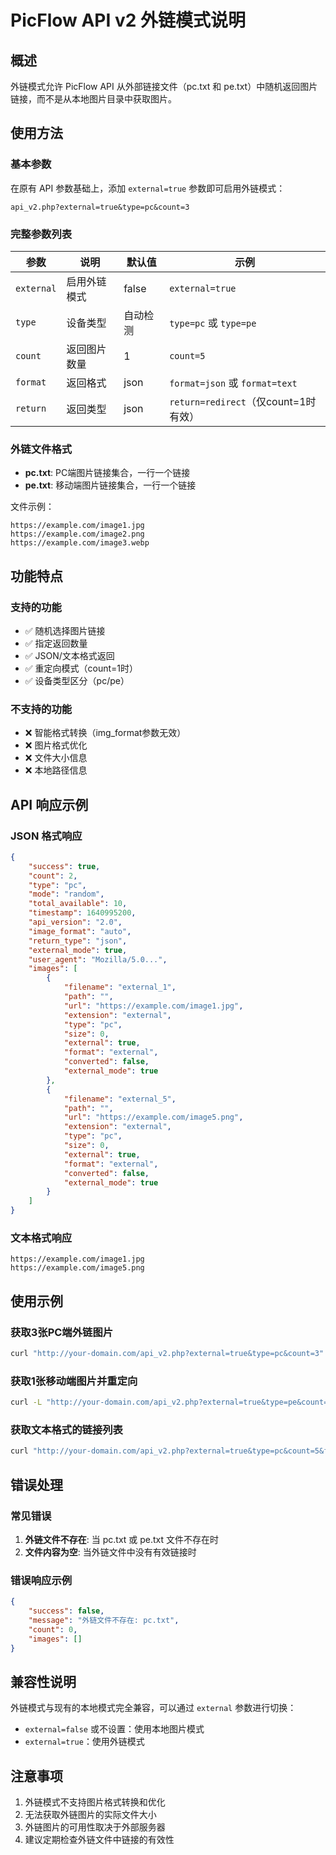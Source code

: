 # PicFlow API v2 外链模式说明

## 概述

外链模式允许 PicFlow API 从外部链接文件（pc.txt 和 pe.txt）中随机返回图片链接，而不是从本地图片目录中获取图片。

## 使用方法

### 基本参数

在原有 API 参数基础上，添加 `external=true` 参数即可启用外链模式：

```
api_v2.php?external=true&type=pc&count=3
```

### 完整参数列表

| 参数 | 说明 | 默认值 | 示例 |
|------|------|--------|------|
| `external` | 启用外链模式 | false | `external=true` |
| `type` | 设备类型 | 自动检测 | `type=pc` 或 `type=pe` |
| `count` | 返回图片数量 | 1 | `count=5` |
| `format` | 返回格式 | json | `format=json` 或 `format=text` |
| `return` | 返回类型 | json | `return=redirect`（仅count=1时有效） |

### 外链文件格式

- **pc.txt**: PC端图片链接集合，一行一个链接
- **pe.txt**: 移动端图片链接集合，一行一个链接

文件示例：
```
https://example.com/image1.jpg
https://example.com/image2.png
https://example.com/image3.webp
```

## 功能特点

### 支持的功能
- ✅ 随机选择图片链接
- ✅ 指定返回数量
- ✅ JSON/文本格式返回
- ✅ 重定向模式（count=1时）
- ✅ 设备类型区分（pc/pe）

### 不支持的功能
- ❌ 智能格式转换（img_format参数无效）
- ❌ 图片格式优化
- ❌ 文件大小信息
- ❌ 本地路径信息

## API 响应示例

### JSON 格式响应
```json
{
    "success": true,
    "count": 2,
    "type": "pc",
    "mode": "random",
    "total_available": 10,
    "timestamp": 1640995200,
    "api_version": "2.0",
    "image_format": "auto",
    "return_type": "json",
    "external_mode": true,
    "user_agent": "Mozilla/5.0...",
    "images": [
        {
            "filename": "external_1",
            "path": "",
            "url": "https://example.com/image1.jpg",
            "extension": "external",
            "type": "pc",
            "size": 0,
            "external": true,
            "format": "external",
            "converted": false,
            "external_mode": true
        },
        {
            "filename": "external_5",
            "path": "",
            "url": "https://example.com/image5.png",
            "extension": "external",
            "type": "pc",
            "size": 0,
            "external": true,
            "format": "external",
            "converted": false,
            "external_mode": true
        }
    ]
}
```

### 文本格式响应
```
https://example.com/image1.jpg
https://example.com/image5.png
```

## 使用示例

### 获取3张PC端外链图片
```bash
curl "http://your-domain.com/api_v2.php?external=true&type=pc&count=3"
```

### 获取1张移动端图片并重定向
```bash
curl -L "http://your-domain.com/api_v2.php?external=true&type=pe&count=1&return=redirect"
```

### 获取文本格式的链接列表
```bash
curl "http://your-domain.com/api_v2.php?external=true&type=pc&count=5&format=text"
```

## 错误处理

### 常见错误
1. **外链文件不存在**: 当 pc.txt 或 pe.txt 文件不存在时
2. **文件内容为空**: 当外链文件中没有有效链接时

### 错误响应示例
```json
{
    "success": false,
    "message": "外链文件不存在: pc.txt",
    "count": 0,
    "images": []
}
```

## 兼容性说明

外链模式与现有的本地模式完全兼容，可以通过 `external` 参数进行切换：

- `external=false` 或不设置：使用本地图片模式
- `external=true`：使用外链模式

## 注意事项

1. 外链模式不支持图片格式转换和优化
2. 无法获取外链图片的实际文件大小
3. 外链图片的可用性取决于外部服务器
4. 建议定期检查外链文件中链接的有效性
